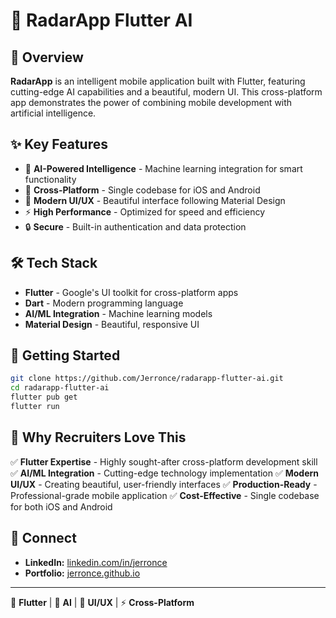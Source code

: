 # 📱 RadarApp Flutter AI

## 🚀 Overview
**RadarApp** is an intelligent mobile application built with Flutter, featuring cutting-edge AI capabilities and a beautiful, modern UI. This cross-platform app demonstrates the power of combining mobile development with artificial intelligence.

## ✨ Key Features
- 🤖 **AI-Powered Intelligence** - Machine learning integration for smart functionality
- 📱 **Cross-Platform** - Single codebase for iOS and Android  
- 🎨 **Modern UI/UX** - Beautiful interface following Material Design
- ⚡ **High Performance** - Optimized for speed and efficiency
- 🔒 **Secure** - Built-in authentication and data protection

## 🛠️ Tech Stack
- **Flutter** - Google's UI toolkit for cross-platform apps
- **Dart** - Modern programming language
- **AI/ML Integration** - Machine learning models
- **Material Design** - Beautiful, responsive UI

## 🚀 Getting Started
```bash
git clone https://github.com/Jerronce/radarapp-flutter-ai.git
cd radarapp-flutter-ai
flutter pub get
flutter run
```

## 💼 Why Recruiters Love This
✅ **Flutter Expertise** - Highly sought-after cross-platform development skill
✅ **AI/ML Integration** - Cutting-edge technology implementation
✅ **Modern UI/UX** - Creating beautiful, user-friendly interfaces
✅ **Production-Ready** - Professional-grade mobile application
✅ **Cost-Effective** - Single codebase for both iOS and Android

## 🔗 Connect
- **LinkedIn:** [linkedin.com/in/jerronce](https://www.linkedin.com/in/jerronce/)
- **Portfolio:** [jerronce.github.io](https://jerronce.github.io)

---
📱 **Flutter** | 🤖 **AI** | 🎨 **UI/UX** | ⚡ **Cross-Platform**
